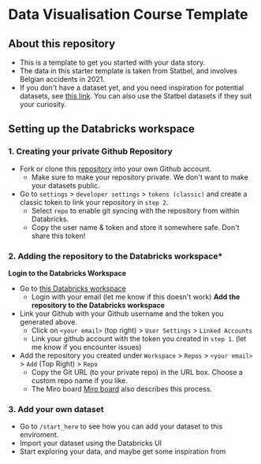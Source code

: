 # Data Visualisation Course Template

## About this repository
- This is a template to get you started with your data story. 
- The data in this starter template is taken from Statbel, and involves Belgian accidents in 2021. 
- If you don't have a dataset yet, and you need inspiration for potential datasets, see [this link](https://papers.ssrn.com/sol3/papers.cfm?abstract_id=4567555). You can also use the Statbel datasets if they suit your curiosity. 

## Setting up the Databricks workspace
### 1. Creating your private Github Repository
- Fork or clone this [repository](https://github.com/quintenrosseel/data_vis_intro) into your own Github account.
  - Make sure to make your repository private. We don't want to make your datasets public. 
- Go to `settings` > `developer settings` > `tokens (classic)` and create a classic token to link your repository in `step 2`. 
  - Select `repo` to enable git syncing with the repository from within Databricks. 
  - Copy the user name & token and store it somewhere safe. Don't share this token! 

### 2. Adding the repository to the Databricks workspace*
**Login to the Databricks Workspace** 
- Go to [this Databricks workspace](https://adb-328762784338542.2.azuredatabricks.net/)
  - Login with your email (let me know if this doesn't work)
**Add the repository to the Databricks workspace**
- Link your Github with your Github username and the token you generated above. 
  - Click on `<your email>` (top right) > `User Settings` >  `Linked Accounts` 
  - Link your github account with the token you created in `step 1`. (let me know if you encounter issues)
- Add the repository you created under `Workspace` > `Repos` > `<your email>` > `Add` (Top Right) > `Repo`
  - Copy the Git URL (to your private repo) in the URL box. Choose a custom repo name if you like. 
  - The Miro board [Miro board](https://miro.com/app/board/uXjVMoBkTRQ=/?share_link_id=950119977618) also describes this process.

### 3. Add your own dataset
- Go to `/start_here` to see how you can add your dataset to this enviroment. 
- Import your dataset using the Databricks UI 
- Start exploring your data, and maybe get some inspiration from
